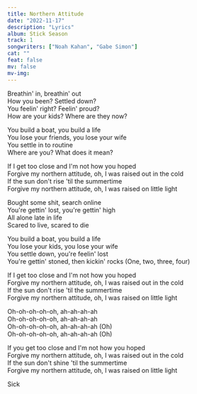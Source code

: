 ```yaml
---
title: Northern Attitude
date: "2022-11-17"
description: "Lyrics"
album: Stick Season
track: 1
songwriters: ["Noah Kahan", "Gabe Simon"]
cat: ""
feat: false
mv: false
mv-img:
---
```


<p className="verse-one">
Breathin' in, breathin' out <br />
How you been? Settled down? <br />
You feelin' right? Feelin' proud? <br />
How are your kids? Where are they now? <br />
</p>
<p className="pre-chorus">
You build a boat, you build a life <br />
You lose your friends, you lose your wife <br />
You settle in to routine <br />
Where are you? What does it mean? <br />
</p>
<p className="chorus">
If I get too close and I'm not how you hoped <br />
Forgive my northern attitude, oh, I was raised out in the cold <br />
If the sun don't rise 'til the summertime <br />
Forgive my northern attitude, oh, I was raised on little light <br />
</p>
<p className="verse-two">
Bought some shit, search online <br />
You're gettin' lost, you're gettin' high <br />
All alone late in life <br />
Scared to live, scared to die <br />
</p>
<p className="pre-chorus">
You build a boat, you build a life <br />
You lose your kids, you lose your wife <br />
You settle down, you're feelin' lost <br />
You're gettin' stoned, then kickin' rocks (One, two, three, four) <br />
</p>
<p className="chorus">
If I get too close and I'm not how you hoped <br />
Forgive my northern attitude, oh, I was raised out in the cold <br />
If the sun don't rise 'til the summertime <br />
Forgive my northern attitude, oh, I was raised on little light <br />
</p>
<p className="post-chorus">
Oh-oh-oh-oh-oh, ah-ah-ah-ah <br />
Oh-oh-oh-oh-oh, ah-ah-ah-ah <br />
Oh-oh-oh-oh-oh, ah-ah-ah-ah (Oh) <br />
Oh-oh-oh-oh-oh, ah-ah-ah-ah (Oh) <br />
</p>
<p className="chorus">
If you get too close and I'm not how you hoped <br />
Forgive my northern attitude, oh, I was raised out in the cold <br />
If the sun don't shine 'til the summertime <br />
Forgive my northern attitude, oh, I was raised on little light <br />
</p>
<p className="outro">
Sick <br />
</p>
